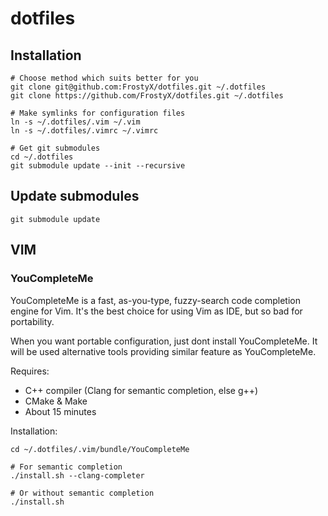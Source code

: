 # dotfiles
## Installation

	# Choose method which suits better for you
	git clone git@github.com:FrostyX/dotfiles.git ~/.dotfiles
	git clone https://github.com/FrostyX/dotfiles.git ~/.dotfiles

	# Make symlinks for configuration files
	ln -s ~/.dotfiles/.vim ~/.vim
	ln -s ~/.dotfiles/.vimrc ~/.vimrc

	# Get git submodules
	cd ~/.dotfiles
	git submodule update --init --recursive
	
## Update submodules

	git submodule update

## VIM

### YouCompleteMe
YouCompleteMe is a fast, as-you-type, fuzzy-search code completion engine for Vim. It's the best choice for using Vim as IDE, but so bad for portability.

When you want portable configuration, just dont install YouCompleteMe. It will be used alternative tools providing similar feature as YouCompleteMe.

Requires:

- C++ compiler (Clang for semantic completion, else g++)
- CMake & Make
- About 15 minutes


Installation:

	cd ~/.dotfiles/.vim/bundle/YouCompleteMe
	
	# For semantic completion
	./install.sh --clang-completer
	
	# Or without semantic completion
	./install.sh

